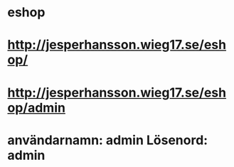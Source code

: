 # eshop
# http://jesperhansson.wieg17.se/eshop/
# http://jesperhansson.wieg17.se/eshop/admin
# användarnamn: admin   Lösenord: admin
